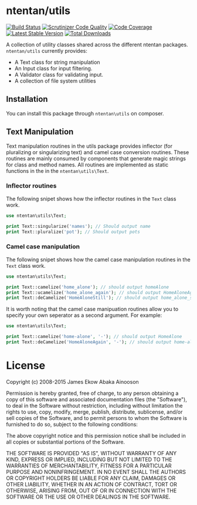ntentan/utils
=============
[![Build Status](https://travis-ci.org/ntentan/utils.svg)](https://travis-ci.org/ntentan/utils)
[![Scrutinizer Code Quality](https://scrutinizer-ci.com/g/ntentan/utils/badges/quality-score.png?b=master)](https://scrutinizer-ci.com/g/ntentan/utils/?branch=master)
[![Code Coverage](https://scrutinizer-ci.com/g/ntentan/utils/badges/coverage.png?b=master)](https://scrutinizer-ci.com/g/ntentan/utils/?branch=master)
[![Latest Stable Version](https://poser.pugx.org/ntentan/utils/version.svg)](https://packagist.org/packages/ntentan/utils)
[![Total Downloads](https://poser.pugx.org/ntentan/utils/downloads.svg)](https://packagist.org/packages/ntentan/utils)

A collection of utility classes shared across the different ntentan packages.
`ntentan/utils` currently provides:
 - A Text class for string manipulation
 - An Input class for input filtering.
 - A Validator class for validating input.
 - A collection of file system utilities

Installation
------------
You can install this package through `ntentan\utils` on composer.

Text Manipulation
-----------------
Text manipulation routines in the utils package provides inflector (for 
pluralizing or singularizing text) and camel case conversion routines. These 
routines are mainly consumed by components that generate magic strings for 
class and method names. All routines are implemented as static functions in the 
in the `ntentan\utils\Text`.

### Inflector routines
The following snipet shows how the inflector routines in the `Text` class work.

````php
use ntentan\utils\Text;

print Text::singularize('names'); // Should output name
print Text::pluralize('pot'); // Should output pots
````

### Camel case manipulation
The following snipet shows how the camel case manipulation routines in the `Text`
class work.

````php
use ntentan\utils\Text;

print Text::camelize('home_alone'); // should output homeAlone
print Text::ucamelize('home_alone_again'); // should output HomeAloneAgain
print Text::deCamelize('HomeAloneStill'); // should output home_alone_still
````

It is worth noting that the camel case manipuation routines allow you to 
specify your own seperator as a second argument. For example:

````php
use ntentan\utils\Text;

print Text::camelize('home-alone', '-'); // should output HomeAlone
print Text::deCamelize('HomeAloneAgain', '-'); // should output home-alone-again

````

License
=======
Copyright (c) 2008-2015 James Ekow Abaka Ainooson

Permission is hereby granted, free of charge, to any person obtaining a copy of
this software and associated documentation files (the "Software"), to deal in
the Software without restriction, including without limitation the rights to
use, copy, modify, merge, publish, distribute, sublicense, and/or sell copies of
the Software, and to permit persons to whom the Software is furnished to do so,
subject to the following conditions:

The above copyright notice and this permission notice shall be included in all
copies or substantial portions of the Software.

THE SOFTWARE IS PROVIDED "AS IS", WITHOUT WARRANTY OF ANY KIND, EXPRESS OR
IMPLIED, INCLUDING BUT NOT LIMITED TO THE WARRANTIES OF MERCHANTABILITY, FITNESS
FOR A PARTICULAR PURPOSE AND NONINFRINGEMENT. IN NO EVENT SHALL THE AUTHORS OR
COPYRIGHT HOLDERS BE LIABLE FOR ANY CLAIM, DAMAGES OR OTHER LIABILITY, WHETHER
IN AN ACTION OF CONTRACT, TORT OR OTHERWISE, ARISING FROM, OUT OF OR IN
CONNECTION WITH THE SOFTWARE OR THE USE OR OTHER DEALINGS IN THE SOFTWARE.
